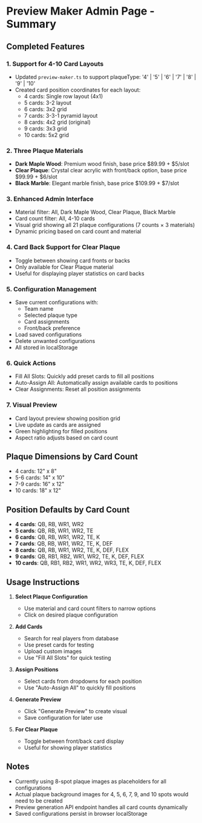 # Preview Maker Admin Page - Summary

## Completed Features

### 1. **Support for 4-10 Card Layouts**
- Updated `preview-maker.ts` to support plaqueType: '4' | '5' | '6' | '7' | '8' | '9' | '10'
- Created card position coordinates for each layout:
  - 4 cards: Single row layout (4x1)
  - 5 cards: 3-2 layout
  - 6 cards: 3x2 grid
  - 7 cards: 3-3-1 pyramid layout
  - 8 cards: 4x2 grid (original)
  - 9 cards: 3x3 grid
  - 10 cards: 5x2 grid

### 2. **Three Plaque Materials**
- **Dark Maple Wood**: Premium wood finish, base price $89.99 + $5/slot
- **Clear Plaque**: Crystal clear acrylic with front/back option, base price $99.99 + $6/slot
- **Black Marble**: Elegant marble finish, base price $109.99 + $7/slot

### 3. **Enhanced Admin Interface**
- Material filter: All, Dark Maple Wood, Clear Plaque, Black Marble
- Card count filter: All, 4-10 cards
- Visual grid showing all 21 plaque configurations (7 counts × 3 materials)
- Dynamic pricing based on card count and material

### 4. **Card Back Support for Clear Plaque**
- Toggle between showing card fronts or backs
- Only available for Clear Plaque material
- Useful for displaying player statistics on card backs

### 5. **Configuration Management**
- Save current configurations with:
  - Team name
  - Selected plaque type
  - Card assignments
  - Front/back preference
- Load saved configurations
- Delete unwanted configurations
- All stored in localStorage

### 6. **Quick Actions**
- Fill All Slots: Quickly add preset cards to fill all positions
- Auto-Assign All: Automatically assign available cards to positions
- Clear Assignments: Reset all position assignments

### 7. **Visual Preview**
- Card layout preview showing position grid
- Live update as cards are assigned
- Green highlighting for filled positions
- Aspect ratio adjusts based on card count

## Plaque Dimensions by Card Count
- 4 cards: 12" x 8"
- 5-6 cards: 14" x 10"
- 7-9 cards: 16" x 12"
- 10 cards: 18" x 12"

## Position Defaults by Card Count
- **4 cards**: QB, RB, WR1, WR2
- **5 cards**: QB, RB, WR1, WR2, TE
- **6 cards**: QB, RB, WR1, WR2, TE, K
- **7 cards**: QB, RB, WR1, WR2, TE, K, DEF
- **8 cards**: QB, RB, WR1, WR2, TE, K, DEF, FLEX
- **9 cards**: QB, RB1, RB2, WR1, WR2, TE, K, DEF, FLEX
- **10 cards**: QB, RB1, RB2, WR1, WR2, WR3, TE, K, DEF, FLEX

## Usage Instructions

1. **Select Plaque Configuration**
   - Use material and card count filters to narrow options
   - Click on desired plaque configuration

2. **Add Cards**
   - Search for real players from database
   - Use preset cards for testing
   - Upload custom images
   - Use "Fill All Slots" for quick testing

3. **Assign Positions**
   - Select cards from dropdowns for each position
   - Use "Auto-Assign All" to quickly fill positions

4. **Generate Preview**
   - Click "Generate Preview" to create visual
   - Save configuration for later use

5. **For Clear Plaque**
   - Toggle between front/back card display
   - Useful for showing player statistics

## Notes
- Currently using 8-spot plaque images as placeholders for all configurations
- Actual plaque background images for 4, 5, 6, 7, 9, and 10 spots would need to be created
- Preview generation API endpoint handles all card counts dynamically
- Saved configurations persist in browser localStorage